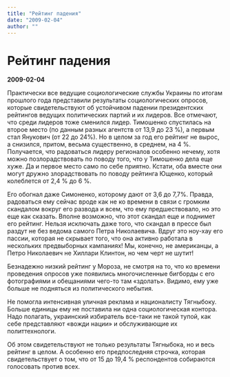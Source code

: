 ```yaml
---
title: "Рейтинг падения"
date: "2009-02-04"
author: ""
---
```


# Рейтинг падения

**2009-02-04** 

Практически все ведущие социологические службы Украины по итогам прошлого года представили результаты социологических опросов, которые свидетельствуют об устойчивом падении президентских рейтингов ведущих политических партий и их лидеров. Все отмечают, что среди лидеров тоже сменился лидер. Тимошенко спустилась на второе место (по данным разных агентств от 13,9 до 23 %), а первым стал Янукович (от 22 до 24%). Но в целом за год его рейтинг не вырос, а снизился, притом, весьма существенно, в среднем, на 4 %. Получается, что радоваться лидеру регионалов особенно нечему, хотя можно позлорадствовать по поводу того, что у Тимошенко дела еще хуже. Да и первое место само по себе приятно. Кстати, оба вместе они могут дружно злорадствовать по поводу рейтинга Ющенко, который колеблется от 2,4 % до 6 %.

Его обогнал даже Симоненко, которому дают от 3,6 до 7,7%. Правда, радоваться ему сейчас вроде как не ко времени в связи с громким скандалом вокруг его развода и всем, что ему предшествовало, но это еще как сказать. Вполне возможно, что этот скандал еще и поднимет его рейтинг. Нельзя исключать даже того, что скандал в прессе был раздут не без ведома самого Петра Николаевича. Вдруг это ноу-хау его пассии, которая не скрывает того, что она активно работала в нескольких предвыборных кампаниях! Мы, конечно, не американцы, а Петро Николаевич не Хиллари Клинтон, но чем черт не шутит!

Безнадежно низкий рейтинг у Мороза, не смотря на то, что ко времени проведения опросов уже появились многочисленные бигборды с его фотографиями и обещаниями чего-то там «здолать». Видимо, ему уже больше не подняться из политического небытия.

Не помогла интенсивная уличная реклама и националисту Тягныбоку. Больше единицы ему не поставила ни одна социологическая контора. Надо полагать, украинский избиратель все-таки не такой тупой, как себе представляют «вожди нации» и обслуживающие их политтехнологи.

Об этом свидетельствуют не только результаты Тягныбока, но и весь рейтинг в целом. А особенно его предпоследняя строчка, которая свидетельствует о том, что от 15 до 19,4 % респондентов собираются голосовать против всех.